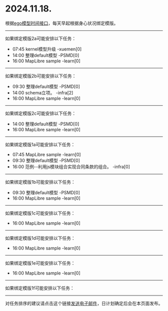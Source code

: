 # 2024.11.18.

根据[ego模型时间接口](https://gitee.com/hyg/blog/blob/master/timeflow.md)，每天早起根据身心状况绑定模版。

---
如果绑定模版2a可能安排以下任务：

- 07:45	kernel模型升级 -xuemen[0]
- 14:00	整理default模型 -PSMD[0]
- 16:00	MapLibre sample -learn[0]

---
如果绑定模版2b可能安排以下任务：

- 09:30	整理default模型 -PSMD[0]
- 14:00	schema立项。 -infra[2]
- 16:00	MapLibre sample -learn[0]

---
如果绑定模版2c可能安排以下任务：

- 14:00	整理default模型 -PSMD[0]
- 16:00	MapLibre sample -learn[0]

---
如果绑定模版1a可能安排以下任务：

- 07:45	MapLibre sample -learn[0]
- 09:30	整理default模型 -PSMD[0]
- 16:00	范例--利用js模块组合实现合同条款的组合。 -infra[0]

---
如果绑定模版1b可能安排以下任务：

- 09:30	整理default模型 -PSMD[0]
- 16:00	MapLibre sample -learn[0]

---
如果绑定模版1c可能安排以下任务：

- 16:00	MapLibre sample -learn[0]

---
如果绑定模版1d可能安排以下任务：

- 16:00	MapLibre sample -learn[0]

---
如果绑定模版1e可能安排以下任务：

- 16:00	MapLibre sample -learn[0]

---
如果绑定模版1f可能安排以下任务：


---
对任务排序的建议请点击这个链接<a href="mailto:huangyg@mars22.com?subject=关于2024.11.18.任务排序的建议&body=date: 2024.11.18.%0D%0Afile: ../../blog/release/time/d.20241118.md%0D%0A---请勿修改邮件主题及以上内容---%0D%0A">发送电子邮件</a>，日计划确定后会在本页面发布。